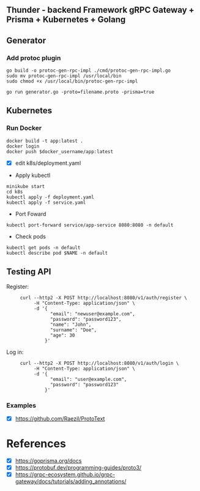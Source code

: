 ## Thunder - backend Framework gRPC Gateway + Prisma + Kubernetes + Golang

## Generator
### Add protoc plugin
```
go build -o protoc-gen-rpc-impl ./cmd/protoc-gen-rpc-impl.go
sudo mv protoc-gen-rpc-impl /usr/local/bin
sudo chmod +x /usr/local/bin/protoc-gen-rpc-impl
```
```
go run generator.go -proto=filename.proto -prisma=true
```
## Kubernetes
### Run Docker
```
docker build -t app:latest .
docker login
docker push $docker_username/app:latest
```
- [x] edit k8s/deployment.yaml
- Apply kubectl
```
minikube start
cd k8s
kubectl apply -f deployment.yaml
kubectl apply -f service.yaml
```
- Port Foward
```
kubectl port-forward service/app-service 8080:8080 -n default
```
- Check pods
```
kubectl get pods -n default
kubectl describe pod $NAME -n default
```
## Testing API
Register:
```
     curl --http2 -X POST http://localhost:8080/v1/auth/register \
          -H "Content-Type: application/json" \
          -d '{
                "email": "newuser@example.com",
                "password": "password123",
                "name": "John",
                "surname": "Doe",
                "age": 30
              }'
```
Log in:
```
     curl --http2 -X POST http://localhost:8080/v1/auth/login \
          -H "Content-Type: application/json" \
          -d '{
                "email": "user@example.com",
                "password": "password123"
              }'

```

### Examples
- [x] https://github.com/Raezil/ProtoText

# References
- [x] https://goprisma.org/docs
- [x] https://protobuf.dev/programming-guides/proto3/
- [x] https://grpc-ecosystem.github.io/grpc-gateway/docs/tutorials/adding_annotations/
